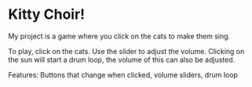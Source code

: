 # Kitty Choir!

My project is a game where you click on the cats to make them sing.

To play, click on the cats. Use the slider to adjust the volume. Clicking on the sun will start a drum loop, the volume of this can also be adjusted.

Features: Buttons that change when clicked, volume sliders, drum loop


